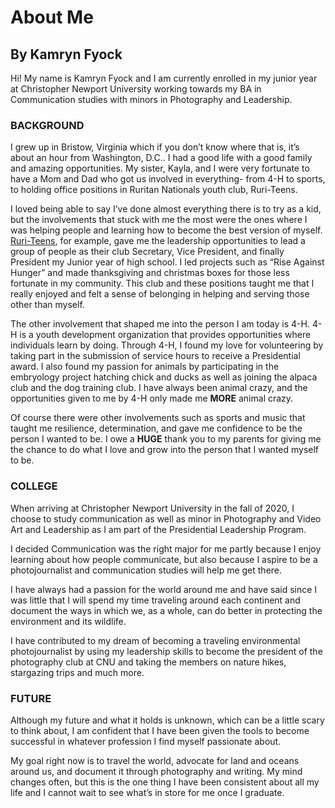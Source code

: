 # About Me
## By Kamryn Fyock



Hi! My name is Kamryn Fyock and I am currently enrolled in my junior year at Christopher Newport University working towards my BA in Communication studies with minors in Photography and Leadership. 

### BACKGROUND

I grew up in Bristow, Virginia which if you don’t know where that is, it’s about an hour from Washington, D.C.. I had a good life with a good family and amazing opportunities. My sister, Kayla, and I were very fortunate to have a Mom and Dad who got us involved in everything- from 4-H to sports, to holding office positions in Ruritan Nationals youth club, Ruri-Teens. 

I loved being able to say I’ve done almost everything there is to try as a kid, but the involvements that stuck with me the most were the ones where I was helping people and learning how to become the best version of myself. [Ruri-Teens](www.ruritan.org), for example, gave me the leadership opportunities to lead a group of people as their club Secretary, Vice President, and finally President my Junior year of high school. I led projects such as “Rise Against Hunger” and made thanksgiving and christmas boxes for those less fortunate in my community. This club and these positions taught me that I really enjoyed and felt a sense of belonging in helping and serving those other than myself.

The other involvement that shaped me into the person I am today is 4-H. 4-H is a youth development organization that provides opportunities where individuals learn by doing. Through 4-H, I found my love for volunteering by taking part in the submission of service hours to receive a Presidential award. I also found my passion for animals by participating in the embryology project hatching chick and ducks as well as joining the alpaca club and the dog training club. I have always been animal crazy, and the opportunities given to me by 4-H only made me **MORE** animal crazy. 

Of course there were other involvements such as sports and music that taught me resilience, determination, and gave me confidence to be the person I wanted to be. I owe a **HUGE** thank you to my parents for giving me the chance to do what I love and grow into the person that I wanted myself to be. 

### COLLEGE
When arriving at Christopher Newport University in the fall of 2020, I choose to study communication as well as minor in Photography and Video Art and Leadership as I am part of the Presidential Leadership Program. 

I decided Communication was the right major for me partly because I enjoy learning about how people communicate, but also because I aspire to be a photojournalist and communication studies will help me get there. 

I have always had a passion for the world around me and have said since I was little that I will spend my time traveling around each continent and document the ways in which we, as a whole, can do better in protecting the environment and its wildlife. 

I have contributed to my dream of becoming a traveling environmental photojournalist by using my leadership skills to become the president of the photography club at CNU and taking the members on nature hikes, stargazing trips and much more. 

### FUTURE 

Although my future and what it holds is unknown, which can be a little scary to think about, I am confident that I have been given the tools to become successful in whatever profession I find myself passionate about. 

My goal right now is to travel the world, advocate for land and oceans around us, and document it through photography and writing. My mind changes often, but this is the one thing I have been consistent about all my life and I cannot wait to see what’s in store for me once I graduate. 

